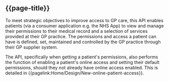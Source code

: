 ## {{page-title}}

To meet strategic objectives to improve access to GP care, this API enables patients (via a consumer application e.g. the NHS App) to view and manage their permissions to their medical record and a selection of services provided at their GP practice. The permissions and access a patient can have is defined, set, maintained and controlled by the GP practice through their GP supplier system.

The API, specifically when getting a patient's permissions, also performs the function of enabling a patient's online access and setting their default permissions, should they not already have online access enabled. This is detailed in {{pagelink:Home/Design/New-online-patient-access}}.